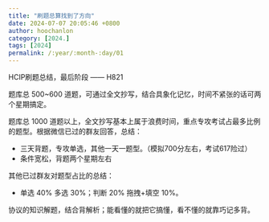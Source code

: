 ```yaml
---
title: "刷题总算找到了方向"
date: 2024-07-07 20:05:46 +0800
author: hoochanlon
category: [2024.]
tags: [2024]
permalink: /:year/:month-:day/01
---
```


HCIP刷题总结，最后阶段 —— H821 <!-- more -->

题库总 500~600 道题，可通过全文抄写，结合具象化记忆，时间不紧张的话可两个星期搞定。

题库总 1000 道题以上，全文抄写基本上属于浪费时间，重点专攻考试占最多比例的题型。根据微信已过的群友回答，总结：

* 三天背题，专攻单选，其他一天一题型。（模拟700分左右，考试617险过）
* 条件宽松，背题两个星期左右

其他已过群友对题型占比的总结：

* 单选 40% 多选 30%；判断 20% 拖拽+填空 10%。

协议的知识解题，结合背解析；能看懂的就把它搞懂，看不懂的就靠巧记多背。